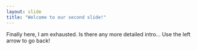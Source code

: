 ```yaml
---
layout: slide
title: "Welcome to our second slide!"
---
```

Finally here, I am exhausted. Is there any more detailed intro...
Use the left arrow to go back!
